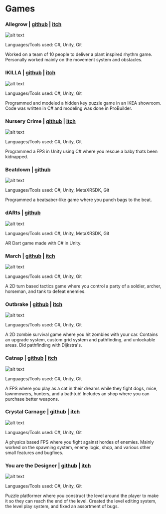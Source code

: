 # Games

### Allegrow | [github](https://github.com/ramjsandal/Allegrow/) | [itch](https://shebloong.itch.io/allegrow)

![alt text](allegrow.png)

Languages/Tools used: C#, Unity, Git

Worked on a team of 10 people to deliver a plant inspired rhythm game. Personally worked mainly on the movement system and obstacles. 

### IKILLA | [github](https://github.com/ramjsandal/Level-Design-Repository) | [itch](https://shebloong.itch.io/ikilla)

![alt text](ikilla.png)

Languages/Tools used: C#, Unity, Git

Programmed and modeled a hidden key puzzle game in an IKEA showroom. Code was written in C# and modeling was done in ProBuilder.

### Nursery Crime | [github](https://github.com/ramjsandal/NurseryCrime) | [itch](https://shebloong.itch.io/nursery-crime)

![alt text](nurseryCrime.png)

Languages/Tools used: C#, Unity, Git

Programmed a FPS in Unity using C# where you rescue a baby thats been kidnapped. 

### Beatdown | [github](https://github.com/ramjsandal/Beatdown) 

![alt text](beatdown.png)

Languages/Tools used: C#, Unity, MetaXRSDK, Git

Programmed a beatsaber-like game where you punch bags to the beat.

### dARts | [github](https://github.com/ramjsandal/dARts) 

![alt text](arDarts.png)

Languages/Tools used: C#, Unity, MetaXRSDK, Git

AR Dart game made with C# in Unity.

### March | [github](https://github.com/ramjsandal/March) | [itch](https://shebloong.itch.io/march) 

![alt text](march.png)

Languages/Tools used: C#, Unity, Git

A 2D turn based tactics game where you control a party of a soldier, archer, horseman, and tank to defeat enemies.

### Outbrake | [github](https://github.com/ramjsandal/Outbrake) | [itch](https://shebloong.itch.io/Outbrake) 

![alt text](outbrake.png)

Languages/Tools used: C#, Unity, Git

A 2D zombie survival game where you hit zombies with your car. Contains an upgrade system, custom grid system and pathfinding, and unlockable areas. Did pathfinding with Dijkstra's.

### Catnap | [github](https://github.com/yumio7/catnap) | [itch](https://shebloong.itch.io/catnap) 

![alt text](catnap.png)

Languages/Tools used: C#, Unity, Git

A FPS where you play as a cat in their dreams while they fight dogs, mice, lawnmowers, hunters, and a bathtub! Includes an shop where you can purchase better weapons.

### Crystal Carnage | [github](https://github.com/AustinSzema/Roll-for-Retribution) | [itch](https://austinszema.itch.io/demon-time) 

![alt text](crystalCarnage.png)

Languages/Tools used: C#, Unity, Git

A physics based FPS where you fight against hordes of enemies. Mainly worked on the spawning system, enemy logic, shop, and various other small features and bugfixes.

### You are the Designer | [github](https://github.com/AustinSzema/gmtk-game-jam-2023) | [itch](https://austinszema.itch.io/demon-time) 

![alt text](youAreTheDesigner.png)

Languages/Tools used: C#, Unity, Git

Puzzle platformer where you construct the level around the player to make it so they can reach the end of the level. Created the level editing system, the level play system, and fixed an assortment of bugs.